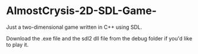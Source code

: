 # AlmostCrysis-2D-SDL-Game-
Just a two-dimensional game written in C++ using SDL.

Download the .exe file and the sdl2 dll file from the debug folder if you'd like to play it.
